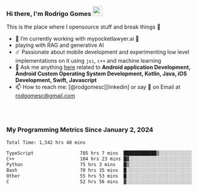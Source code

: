 
### Hi there, I'm Rodrigo Gomes <img src="https://media.giphy.com/media/hvRJCLFzcasrR4ia7z/giphy.gif" width="25px">
This is the place where I opensource stuff and break things 🤣
- 🔭 I’m currently working with mypocketlawyer.ai 💜
- playing with RAG and generative AI
- ☄️ Passionate about mobile development and experimenting low level implementations on it using `jsi`, `c++` and machine learning
- 💬 Ask me anything [here](https://github.com/rodgomesc/rodgomesc/issues) related to <b>Android application Development, Android Custom Operating System Development, Kotlin, Java, iOS Development, Swift, Javascript</b>
- 📫 How to reach me: [@rodgomesc][linkedin] or say 👋 on Email at [rodgomesc@gmail.com](mailto:rodgomesc@gmail.com)


<br/>

<!-- 
<picture>
  <img src="/github-metrics.svg" alt="Metrics">
</picture>
-->

</br>

### My Programming Metrics Since January 2, 2024 


<!--START_SECTION:waka-->

```txt
Total Time: 1,542 hrs 40 mins

TypeScript                 785 hrs 7 mins  ████████████▒░░░░░░░░░░░░   49.11 %
C++                        104 hrs 23 mins █▓░░░░░░░░░░░░░░░░░░░░░░░   06.53 %
Python                     75 hrs 3 mins   █▒░░░░░░░░░░░░░░░░░░░░░░░   04.70 %
Bash                       70 hrs 35 mins  █░░░░░░░░░░░░░░░░░░░░░░░░   04.42 %
Other                      55 hrs 53 mins  █░░░░░░░░░░░░░░░░░░░░░░░░   03.50 %
C                          52 hrs 56 mins  ▓░░░░░░░░░░░░░░░░░░░░░░░░   03.31 %
```

<!--END_SECTION:waka-->
